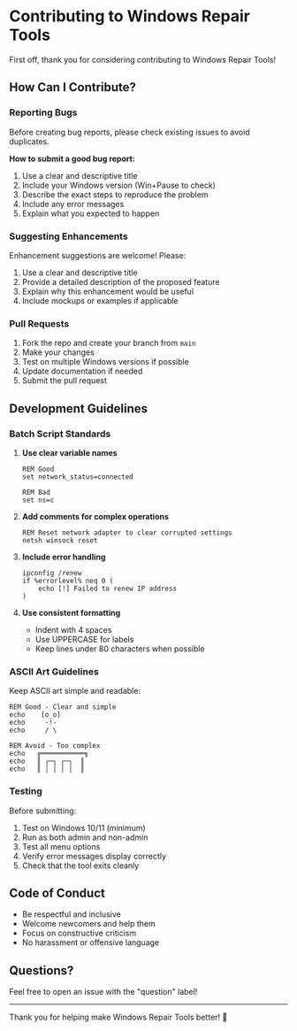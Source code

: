 # Contributing to Windows Repair Tools

First off, thank you for considering contributing to Windows Repair Tools! 

## How Can I Contribute?

### Reporting Bugs

Before creating bug reports, please check existing issues to avoid duplicates.

**How to submit a good bug report:**

1. Use a clear and descriptive title
2. Include your Windows version (Win+Pause to check)
3. Describe the exact steps to reproduce the problem
4. Include any error messages
5. Explain what you expected to happen

### Suggesting Enhancements

Enhancement suggestions are welcome! Please:

1. Use a clear and descriptive title
2. Provide a detailed description of the proposed feature
3. Explain why this enhancement would be useful
4. Include mockups or examples if applicable

### Pull Requests

1. Fork the repo and create your branch from `main`
2. Make your changes
3. Test on multiple Windows versions if possible
4. Update documentation if needed
5. Submit the pull request

## Development Guidelines

### Batch Script Standards

1. **Use clear variable names**
   ```batch
   REM Good
   set network_status=connected
   
   REM Bad
   set ns=c
   ```

2. **Add comments for complex operations**
   ```batch
   REM Reset network adapter to clear corrupted settings
   netsh winsock reset
   ```

3. **Include error handling**
   ```batch
   ipconfig /renew
   if %errorlevel% neq 0 (
       echo [!] Failed to renew IP address
   )
   ```

4. **Use consistent formatting**
   - Indent with 4 spaces
   - Use UPPERCASE for labels
   - Keep lines under 80 characters when possible

### ASCII Art Guidelines

Keep ASCII art simple and readable:
```
REM Good - Clear and simple
echo    [o_o]
echo     -!-
echo     / \

REM Avoid - Too complex
echo   ╔═══════════╗
echo   ║ ┌─┐ ┌─┐  ║
echo   ║ │ │ │ │  ║
```

### Testing

Before submitting:

1. Test on Windows 10/11 (minimum)
2. Run as both admin and non-admin
3. Test all menu options
4. Verify error messages display correctly
5. Check that the tool exits cleanly

## Code of Conduct

- Be respectful and inclusive
- Welcome newcomers and help them
- Focus on constructive criticism
- No harassment or offensive language

## Questions?

Feel free to open an issue with the "question" label!

---

Thank you for helping make Windows Repair Tools better! 🎉
